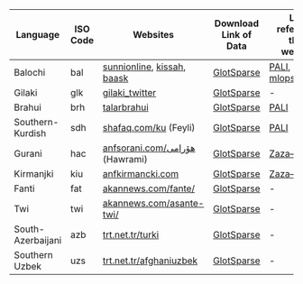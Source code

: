 
| Language          | ISO Code | Websites | Download Link of Data | Links referenced these websites |
|-------------------|----------|----------|----------|-------------------|
| Balochi           | bal      | [sunnionline](https://sunnionline.us/balochi/), [kissah](https://kissah.org/), [baask](https://baask.com/archive/category/balochi/) | [GlotSparse](https://huggingface.co/datasets/kargaranamir/GlotSparse) | [PALI](https://aclanthology.org/2023.vardial-1.8/), [mlops.systems](https://mlops.systems/posts/2023-05-29-balochi-language-dataset.html) |
| Gilaki            | glk      | [gilaki_twitter](https://t.me/gilaki_twitter) | [GlotSparse](https://huggingface.co/datasets/kargaranamir/GlotSparse) | - |
| Brahui            | brh      | [talarbrahui](https://talarbrahui.com) | [GlotSparse](https://huggingface.co/datasets/kargaranamir/GlotSparse) | [PALI](https://aclanthology.org/2023.vardial-1.8/) |
| Southern-Kurdish  | sdh      | [shafaq.com/ku](https://shafaq.com/ku/) (Feyli) | [GlotSparse](https://huggingface.co/datasets/kargaranamir/GlotSparse) | [PALI](https://aclanthology.org/2023.vardial-1.8/) |
| Gurani            | hac      | [anfsorani.com/هۆرامی](https://anfsorani.com/هۆرامی) (Hawrami) | [GlotSparse](https://huggingface.co/datasets/kargaranamir/GlotSparse) | [Zaza–Gorani](https://aclanthology.org/2020.vardial-1.7) |
| Kirmanjki         | kiu      | [anfkirmancki.com](https://anfkirmancki.com/) | [GlotSparse](https://huggingface.co/datasets/kargaranamir/GlotSparse) | [Zaza–Gorani](https://aclanthology.org/2020.vardial-1.7) |
| Fanti             | fat      | [akannews.com/fante/](https://akannews.com/fante/) | [GlotSparse](https://huggingface.co/datasets/kargaranamir/GlotSparse) | - |
| Twi               | twi      | [akannews.com/asante-twi/](https://akannews.com/asante-twi/) | [GlotSparse](https://huggingface.co/datasets/kargaranamir/GlotSparse) | - |
| South-Azerbaijani | azb      | [trt.net.tr/turki](https://www.trt.net.tr/turki/) | [GlotSparse](https://huggingface.co/datasets/kargaranamir/GlotSparse) | - |
| Southern Uzbek    | uzs      | [trt.net.tr/afghaniuzbek](https://www.trt.net.tr/afghaniuzbek/) | [GlotSparse](https://huggingface.co/datasets/kargaranamir/GlotSparse) | - |
